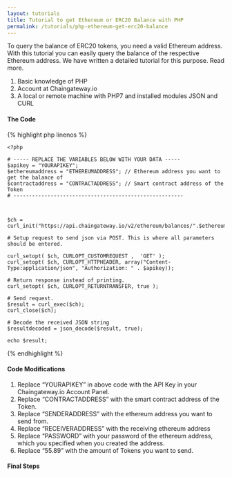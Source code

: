 ```yaml
---
layout: tutorials
title: Tutorial to get Ethereum or ERC20 Balance with PHP
permalink: /tutorials/php-ethereum-get-erc20-balance
---
```


To query the balance of ERC20 tokens, you need a valid Ethereum address. With this tutorial you can easily query the balance of the respective Ethereum address. We have written a detailed tutorial for this purpose. Read more.

1. Basic knowledge of PHP
2. Account at Chaingateway.io
3. A local or remote machine with PHP7 and installed modules JSON and CURL

#### The Code

{% highlight php linenos %}
    
    <?php

    # ----- REPLACE THE VARIABLES BELOW WITH YOUR DATA -----
    $apikey = "YOURAPIKEY";
    $ethereumaddress = "ETHEREUMADDRESS"; // Ethereum address you want to get the balance of
    $contractaddress = "CONTRACTADDRESS"; // Smart contract address of the Token
    # -------------------------------------------------------


    
    $ch = curl_init("https://api.chaingateway.io/v2/ethereum/balances/".$ethereumaddress."/erc20/".$contractaddress);

    # Setup request to send json via POST. This is where all parameters should be entered.

    curl_setopt( $ch, CURLOPT_CUSTOMREQUEST ,  'GET' );
    curl_setopt( $ch, CURLOPT_HTTPHEADER, array("Content-Type:application/json", "Authorization: " . $apikey));

    # Return response instead of printing.
    curl_setopt( $ch, CURLOPT_RETURNTRANSFER, true );

    # Send request.
    $result = curl_exec($ch);
    curl_close($ch);

    # Decode the received JSON string
    $resultdecoded = json_decode($result, true);

    echo $result;

{% endhighlight %}


#### Code Modifications
1. Replace “YOURAPIKEY” in above code with the API Key in your Chaingateway.io Account Panel.
2. Replace “CONTRACTADDRESS” with the smart contract address of the Token.
3. Replace “SENDERADDRESS” with the ethereum address you want to send from.
4. Replace “RECEIVERADDRESS” with the receiving ethereum address
5. Replace “PASSWORD” with your password of the ethereum address, which you specified when you created the address.
6. Replace “55.89” with the amount of Tokens you want to send.

#### Final Steps

